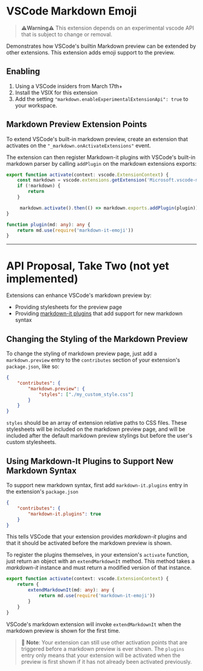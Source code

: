 # VSCode Markdown Emoji

> **⚠️Warning⚠️** This extension depends on an experimental vscode API that is subject to change or removal.


Demonstrates how VSCode's builtin Markdown preview can be extended by other extensions. This extension adds emoji support to the preview.

## Enabling

1. Using a VSCode insiders from March 17th+
1. Install the VSIX for this extension
1. Add the setting `"markdown.enableExperimentalExtensionApi": true` to your workspace.


## Markdown Preview Extension Points
To extend VSCode's built-in markdown preview, create an extension that activates on the `"_markdown.onActivateExtensions"` event. 

The extension can then register Markdown-it plugins with VSCode's built-in markdown parser by calling `addPlugin` on the markdown extensions exports:

```ts
export function activate(context: vscode.ExtensionContext) {
    const markdown = vscode.extensions.getExtension('Microsoft.vscode-markdown')
    if (!markdown) {
        return
    }

     markdown.activate().then(() => markdown.exports.addPlugin(plugin))
}

function plugin(md: any): any {
    return md.use(require('markdown-it-emoji'))
}
```

----

# API Proposal, Take Two (not yet implemented)

Extensions can enhance VSCode's markdown preview by:

* Providing stylesheets for the preview page
* Providing [markdown-it plugins](https://github.com/markdown-it/markdown-it#syntax-extensions) that add support for new markdown syntax

## Changing the Styling of the Markdown Preview
To change the styling of markdown preview page, just add a `markdown.preview` entry to the `contributes` section of your extension's `package.json`, like so:

```json
{
    "contributes": {
        "markdown.preview": {
            "styles": ["./my_custom_style.css"]
        }
    }
}
```

`styles` should be an array of extension relative paths to CSS files. These stylesheets will be included on the markdown preview page, and will be included after the default markdown preview stylings but before the user's custom stylesheets.


## Using Markdown-It Plugins to Support New Markdown Syntax
To support new markdown syntax, first add `markdown-it.plugins` entry in the extension's `package.json`

```json
{
    "contributes": {
        "markdown-it.plugins": true
    }
}
```

This tells VSCode that your extension provides *markdown-it* plugins and that it should be activated before the markdown preview is shown. 

To register the plugins themselves, in your extension's `activate` function, just return an object with an `extendMarkdownIt` method. This method takes a *markdown-it* instance and must return a modified version of that instance.


```ts
export function activate(context: vscode.ExtensionContext) {
    return {
        extendMarkdownIt(md: any): any {
            return md.use(require('markdown-it-emoji'))
        }
    }
}
```

VSCode's markdown extension will invoke `extendMarkdownIt` when the markdown preview is shown for the first time.

> 🎵 **Note**: Your extension can still use other activation points that are triggered before a markdown preview is ever shown. The `plugins` entry only means that your extension will be activated when the preview is first shown if it has not already been activated previously.